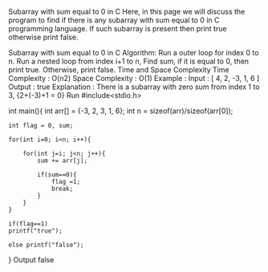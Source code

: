 Subarray with sum equal to 0 in C
Here, in this page we will discuss the program to find if there is any subarray with sum equal to 0 in C programming language. If such subarray is present then print true otherwise print false.

Subarray with sum equal to 0 in C
Algorithm:
Run a outer loop for index 0 to n.
Run a nested loop from index i+1 to n,
Find sum, if it is equal to 0, then print true.
Otherwise, print false.
Time and Space Complexity
Time Complexity : O(n2)
Space Complexity : O(1)
Example :
Input : [ 4, 2, -3, 1, 6 ]
Output : true
Explanation : There is a subarray with zero sum from index 1 to 3, {2+(-3)+1 = 0}
Run
#include<stdio.h>

int main(){
    int arr[] = {-3, 2, 3, 1, 6};
    int n = sizeof(arr)/sizeof(arr[0]);
    
    int flag = 0, sum;
    
    for(int i=0; i<n; i++){
      
        for(int j=i; j<n; j++){
            sum += arr[j];
            
            if(sum==0){
                flag =1;
                break;
            }
        }
    }
    
    if(flag==1)
    printf("true");
    
    else printf("false");
    
}
Output
false
